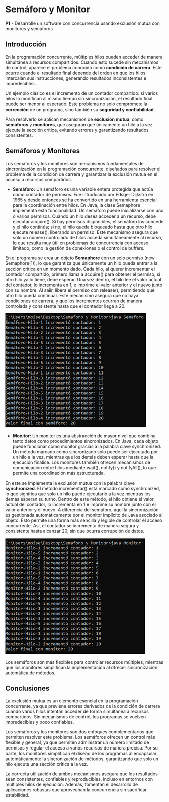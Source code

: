 # Semáforo y Monitor

**P1** - Desarrolle un software con concurrencia usando exclusión mutua con monitores y semáforos

## Introducción

En la programación concurrente, múltiples hilos pueden acceder de manera simultánea a recursos compartidos. Cuando esto sucede sin mecanismos de control, aparece el problema conocido como **condición de carrera**. Este ocurre cuando el resultado final depende del orden en que los hilos intercalan sus instrucciones, generando resultados inconsistentes e impredecibles.

Un ejemplo clásico es el incremento de un contador compartido: si varios hilos lo modifican al mismo tiempo sin sincronización, el resultado final puede ser menor al esperado. Este problema no solo compromete la **corrección** de un programa, sino también su **seguridad y confiabilidad**.

Para resolverlo se aplican mecanismos de **exclusión mutua**, como **semáforos** y **monitores**, que aseguran que únicamente un hilo a la vez ejecute la sección crítica, evitando errores y garantizando resultados consistentes.



## Semáforos y Monitores

Los semáforos y los monitores son mecanismos fundamentales de sincronización en la programación concurrente, diseñados para resolver el problema de la condición de carrera y garantizar la exclusión mutua en el acceso a recursos compartidos.

* **Semáforo:** Un semáforo es una variable entera protegida que actúa como contador de permisos. Fue introducido por Edsger Dijkstra en 1965 y desde entonces se ha convertido en una herramienta esencial para la coordinación entre hilos. En Java, la clase Semaphore implementa esta funcionalidad. Un semáforo puede inicializarse con uno o varios permisos. Cuando un hilo desea acceder a un recurso, debe ejecutar acquire(). Si hay permisos disponibles, el semáforo los concede y el hilo continúa; si no, el hilo queda bloqueado hasta que otro hilo ejecute release(), liberando un permiso. Este mecanismo asegura que solo un número controlado de hilos acceda simultáneamente al recurso, lo que resulta muy útil en problemas de concurrencia con acceso limitado, como la gestión de conexiones o el control de buffers.

En el programa se crea un objeto **Semaphore** con un solo permiso (new Semaphore(1)), lo que garantiza que únicamente un hilo pueda entrar a la sección crítica en un momento dado. Cada hilo, al querer incrementar el contador compartido, primero llama a acquire() para obtener el permiso; si otro hilo ya lo tiene, debe esperar. Una vez dentro, el hilo lee el valor actual del contador, lo incrementa en 1, e imprime el valor anterior y el nuevo junto con su nombre. Al salir, libera el permiso con release(), permitiendo que otro hilo pueda continuar. Este mecanismo asegura que no haya condiciones de carrera, y que los incrementos ocurran de manera controlada y consistente hasta que el contador llega a 20.

![alt text](https://github.com/MoisesSunza/Sem-foro-Monitor_72954/blob/main/Semaforo.png)

* **Monitor:** Un monitor es una abstracción de mayor nivel que combina tanto datos como procedimientos sincronizados. En Java, cada objeto puede funcionar como monitor gracias a la palabra clave synchronized. Un método marcado como sincronizado solo puede ser ejecutado por un hilo a la vez, mientras que los demás deben esperar hasta que la ejecución finalice. Los monitores también ofrecen mecanismos de comunicación entre hilos mediante wait(), notify() y notifyAll(), lo que permite una coordinación más estructurada.

En este se implementa la exclusión mutua con la palabra clave **synchronized**. El método incrementar() está marcado como synchronized, lo que significa que solo un hilo puede ejecutarlo a la vez mientras los demás esperan su turno. Dentro de este método, el hilo obtiene el valor actual del contador, lo incrementa en 1 e imprime su nombre junto con el valor anterior y el nuevo. A diferencia del semáforo, aquí la sincronización es gestionada automáticamente por el monitor implícito de Java asociado al objeto. Esto permite una forma más sencilla y legible de controlar el acceso concurrente. Así, el contador se incrementa de manera segura y consistente hasta alcanzar 20, sin que ocurra corrupción de datos.

![alt text](https://github.com/MoisesSunza/Sem-foro-Monitor_72954/blob/main/Monitor.png)

Los semáforos son más flexibles para controlar recursos múltiples, mientras que los monitores simplifican la implementación al ofrecer sincronización automática de métodos.



## Conclusiones

La exclusión mutua es un elemento esencial en la programación concurrente, ya que previene errores derivados de la condición de carrera cuando varios hilos intentan acceder de forma simultánea a recursos compartidos. Sin mecanismos de control, los programas se vuelven impredecibles y poco confiables.

Los semáforos y los monitores son dos enfoques complementarios que permiten resolver este problema. Los semáforos ofrecen un control más flexible y general, ya que permiten administrar un número limitado de permisos y regular el acceso a varios recursos de manera precisa. Por su parte, los monitores simplifican el diseño de los programas al encapsular automáticamente la sincronización de métodos, garantizando que solo un hilo ejecute una sección crítica a la vez.

La correcta utilización de ambos mecanismos asegura que los resultados sean consistentes, confiables y reproducibles, incluso en entornos con múltiples hilos de ejecución. Además, fomentan el desarrollo de aplicaciones robustas que aprovechan la concurrencia sin sacrificar estabilidad.


